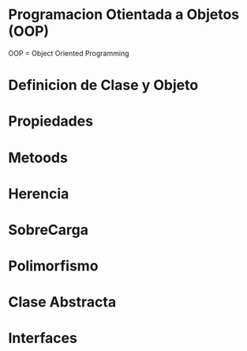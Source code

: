 # Programacion Otientada a Objetos (OOP)
OOP = Object Oriented Programming

# Definicion de Clase y Objeto

# Propiedades

# Metoods


# Herencia

# SobreCarga

# Polimorfismo

# Clase Abstracta

# Interfaces


